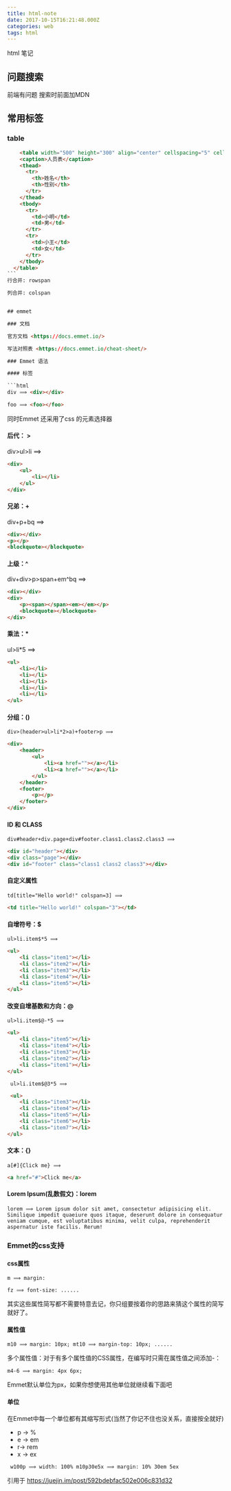 ```yaml
---
title: html-note
date: 2017-10-15T16:21:48.000Z
categories: web
tags: html
---
```


html 笔记

<!-- more -->

 ## 问题搜索

前端有问题 搜索时前面加MDN

## 常用标签

### table

````html
    <table width="500" height="300" align="center" cellspacing="5" cellpadding="10" border="1px">
    <caption>人员表</caption>
    <thead>
      <tr>
        <th>姓名</th>
        <th>性别</th>
      </tr>
    </thead>
    <tbody>
      <tr>
        <td>小明</td>
        <td>男</td>
      </tr>
      <tr>
        <td>小王</td>
        <td>女</td>
      </tr>
    </tbody>
  </table>
```
行合并: rowspan

列合并: colspan


## emmet

### 文档

官方文档 <https://docs.emmet.io/>

写法对照表 <https://docs.emmet.io/cheat-sheet/>

### Emmet 语法

#### 标签

```html
div ⟹ <div></div>

foo ⟹ <foo></foo>
````

同时Emmet 还采用了css 的元素选择器

#### 后代： >

div>ul>li ⟹

```html
<div>
    <ul>
        <li></li>
    </ul>
</div>
```

#### 兄弟：+

div+p+bq ⟹

```html
<div></div>
<p></p>
<blockquote></blockquote>
```

#### 上级：^

div+div>p>span+em^bq ⟹

```html
<div></div>
<div>
    <p><span></span><em></em></p>
    <blockquote></blockquote>
</div>
```

#### 乘法：*

ul>li*5 ⟹

```html
<ul>
    <li></li>
    <li></li>
    <li></li>
    <li></li>
    <li></li>
</ul>
```

#### 分组：()

```
div>(header>ul>li*2>a)+footer>p ⟹
```

```html
<div>
    <header>
        <ul>
            <li><a href=""></a></li>
            <li><a href=""></a></li>
        </ul>
    </header>
    <footer>
        <p></p>
    </footer>
</div>
```

#### ID 和 CLASS

```
div#header+div.page+div#footer.class1.class2.class3 ⟹
```

```html
<div id="header"></div>
<div class="page"></div>
<div id="footer" class="class1 class2 class3"></div>
```

#### 自定义属性

```
td[title="Hello world!" colspan=3] ⟹
```

```html
<td title="Hello world!" colspan="3"></td>
```

#### 自增符号：$

```
ul>li.item$*5 ⟹
```

```html
<ul>
    <li class="item1"></li>
    <li class="item2"></li>
    <li class="item3"></li>
    <li class="item4"></li>
    <li class="item5"></li>
</ul>
```

#### 改变自增基数和方向：@

```
ul>li.item$@-*5 ⟹
```

```html
<ul>
    <li class="item5"></li>
    <li class="item4"></li>
    <li class="item3"></li>
    <li class="item2"></li>
    <li class="item1"></li>
</ul>
```

```
 ul>li.item$@3*5 ⟹
```

```html
 <ul>
    <li class="item3"></li>
    <li class="item4"></li>
    <li class="item5"></li>
    <li class="item6"></li>
    <li class="item7"></li>
</ul>
```

#### 文本：{}

```
a[#]{Click me} ⟹
```

```html
<a href="#">Click me</a>
```

#### Lorem Ipsum(乱数假文)：lorem

```
lorem ⟹ Lorem ipsum dolor sit amet, consectetur adipisicing elit. Similique impedit quaeiure quos itaque, deserunt dolore in consequatur veniam cumque, est voluptatibus minima, velit culpa, reprehenderit aspernatur iste facilis. Rerum!
```

### Emmet的css支持

#### css属性

```
m ⟹ margin:
```

```
fz ⟹ font-size: ......
```

其实这些属性简写都不需要特意去记，你只组要按着你的思路来猜这个属性的简写就好了。

#### 属性值

```
m10 ⟹ margin: 10px; mt10 ⟹ margin-top: 10px; ......
```

多个属性值：对于有多个属性值的CSS属性，在编写时只需在属性值之间添加-：

```
m4-6 ⟹ margin: 4px 6px;
```

Emmet默认单位为px，如果你想使用其他单位就继续看下面吧

#### 单位

在Emmet中每一个单位都有其缩写形式(当然了你记不住也没关系，直接按全就好)

- p → %
- e → em
- r→ rem
- x → ex

```
 w100p ⟹ width: 100% m10p30e5x ⟹ margin: 10% 30em 5ex
```

引用于 <https://juejin.im/post/592bdebfac502e006c831d32>

